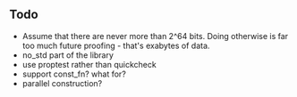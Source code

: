 ## Todo

- Assume that there are never more than 2^64 bits. Doing
  otherwise is far too much future proofing - that's exabytes of data.
- no_std part of the library
- use proptest rather than quickcheck
- support const_fn? what for?
- parallel construction?
